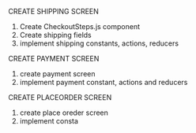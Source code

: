 CREATE SHIPPING SCREEN

1. Create CheckoutSteps.js component
2. Create shipping fields
3. implement shipping constants, actions, reducers

CREATE PAYMENT SCREEN

1. create payment screen
2. implement payment constant, actions and reducers

CREATE PLACEORDER SCREEN

1. create place oreder screen
2. implement consta
